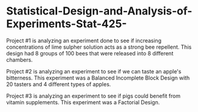 # Statistical-Design-and-Analysis-of-Experiments-Stat-425-

Project #1 is analyzing an experiment done to see if increasing concentrations of lime sulpher solution acts as a strong bee repellent. This design had 8 groups
  of 100 bees that were released into 8 different chambers.

Project #2 is analyzing an experiment to see if we can taste an apple's bitterness. This experiment was a Balanced Incomplete Block Design with 20 tasters
  and 4 different types of apples.
  
Project #3 is analyzing an experiment to see if pigs could benefit from vitamin supplements. This experiment was a Factorial Design.
